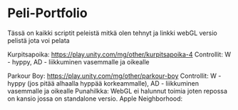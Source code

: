 # Peli-Portfolio
Tässä on kaikki scriptit peleistä mitkä olen tehnyt ja linkki webGL versio pelistä jota voi pelata

Kurpitsapoika: https://play.unity.com/mg/other/kurpitsapoika-4  Controllit: W - hyppy, AD - liikkuminen vasemmalle ja oikealle

Parkour Boy: https://play.unity.com/mg/other/parkour-boy  Controllit: W - hyppy (jos pitää alhaalla hyppää korkeammalle), AD - liikkuminen vasemmalle ja oikealle
Punahilkka: WebGL ei halunnut toimia joten repossa on kansio jossa on standalone versio.
Apple Neighborhood: 


